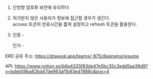 1. 단방향 암호화
   보안에 유리하다

2. 허가받지 않은 사용자가 정보에 접근할 경우가 생긴다.   
   access 토큰의 만료시간을 짧게 설정하고 refresh 토큰을 활용한다.

3. 인증 -

   인가 -    

 ERD 공유 주소: https://drawsql.app/teams/-875/diagrams/resume

 API: https://www.notion.so/b6e4325f83de47e5bc35c3edd5aa39d9?v=bdeb59ba82bd47de963af1b83ed7888c&pvs=4

